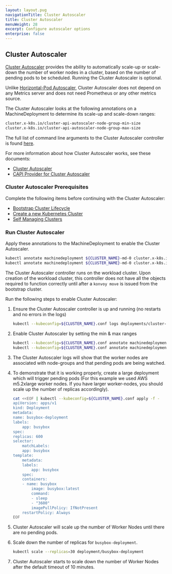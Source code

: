 ```yaml
---
layout: layout.pug
navigationTitle: Cluster Autoscaler
title: Cluster Autoscaler
menuWeight: 28
excerpt: Configure autoscaler options
enterprise: false
---
```

## Cluster Autoscaler

[Cluster Autoscaler](https://github.com/kubernetes/autoscaler/tree/master/cluster-autoscaler/cloudprovider/clusterapi) provides the ability to automatically scale-up or scale-down the number of worker nodes in a cluster, based on the number of pending pods to be scheduled. Running the Cluster Autoscaler is optional.

Unlike [Horizontal-Pod Autoscaler](https://github.com/kubernetes/autoscaler/blob/master/cluster-autoscaler/FAQ.md#how-fast-is-hpa-when-combined-with-ca), Cluster Autoscaler does not depend on any Metrics server and does not need Prometheus or any other metrics source.

The Cluster Autoscaler looks at the following annotations on a MachineDeployment to determine its scale-up and scale-down ranges:

```sh
cluster.x-k8s.io/cluster-api-autoscaler-node-group-min-size
cluster.x-k8s.io/cluster-api-autoscaler-node-group-max-size
```

The full list of command line arguments to the Cluster Autoscaler controller is found [here](https://github.com/kubernetes/autoscaler/blob/master/cluster-autoscaler/FAQ.md#what-are-the-parameters-to-ca).

For more information about how Cluster Autoscaler works, see these documents:

- [Cluster Autoscaler](https://github.com/kubernetes/autoscaler/blob/master/cluster-autoscaler/FAQ.md)
- [CAPI Provider for Cluster Autoscaler](https://github.com/kubernetes/autoscaler/tree/master/cluster-autoscaler/cloudprovider/clusterapi)

### Cluster Autoscaler Prerequisites

Complete the following items before continuing with the Cluster Autoscaler:

- [Bootstrap Cluster Lifecycle][bootstraplifecycle]
- [Create a new Kubernetes Cluster][createnewcluster]
- [Self Managing Clusters][selfmanagingclusters]

### Run Cluster Autoscaler

Apply these annotations to the MachineDeployment to enable the Cluster Autoscaler.

```sh
kubectl annotate machinedeployment ${CLUSTER_NAME}-md-0 cluster.x-k8s.io/cluster-api-autoscaler-node-group-min-size=2
kubectl annotate machinedeployment ${CLUSTER_NAME}-md-0 cluster.x-k8s.io/cluster-api-autoscaler-node-group-max-size=6
```

The Cluster Autoscaler controller runs on the workload cluster. Upon creation of the workload cluster, this controller does not have all the objects required to function correctly until after a `konvoy move` is issued from the bootstrap cluster.

Run the following steps to enable Cluster Autoscaler:

1.  Ensure the Cluster Autoscaler controller is up and running (no restarts and no errors in the logs)

    ```sh
    kubectl --kubeconfig=${CLUSTER_NAME}.conf logs deployments/cluster-autoscaler cluster-autoscaler -n kube-system -f
    ```

1.  Enable Cluster Autoscaler by setting the min & max ranges

    ```sh
    kubectl --kubeconfig=${CLUSTER_NAME}.conf annotate machinedeployment ${CLUSTER_NAME}-md-0 cluster.x-k8s.io/cluster-api-autoscaler-node-group-min-size=2
    kubectl --kubeconfig=${CLUSTER_NAME}.conf annotate machinedeployment ${CLUSTER_NAME}-md-0 cluster.x-k8s.io/cluster-api-autoscaler-node-group-max-size=6
    ```

1.  The Cluster Autoscaler logs will show that the worker nodes are associated with node-groups and that pending pods are being watched.
1.  To demonstrate that it is working properly, create a large deployment which will trigger pending pods (For this example we used AWS m5.2xlarge worker nodes. If you have larger worker-nodes, you should scale up the number of replicas accordingly).

    ```sh
    cat <<EOF | kubectl --kubeconfig=${CLUSTER_NAME}.conf apply -f -
    apiVersion: apps/v1
    kind: Deployment
    metadata:
    name: busybox-deployment
    labels:
        app: busybox
    spec:
    replicas: 600
    selector:
        matchLabels:
        app: busybox
    template:
        metadata:
        labels:
            app: busybox
        spec:
        containers:
        - name: busybox
            image: busybox:latest
            command:
            - sleep
            - "3600"
            imagePullPolicy: IfNotPresent
        restartPolicy: Always
    EOF
    ```

1.  Cluster Autoscaler will scale up the number of Worker Nodes until there are no pending pods.
1.  Scale down the number of replicas for `busybox-deployment`.

    ```sh
    kubectl scale --replicas=30 deployment/busybox-deployment
    ```

1.  Cluster Autoscaler starts to scale down the number of Worker Nodes after the default timeout of 10 minutes.

[bootstraplifecycle]: ../bootstrap
[createnewcluster]: ../new
[selfmanagingclusters]: ../self-managing
